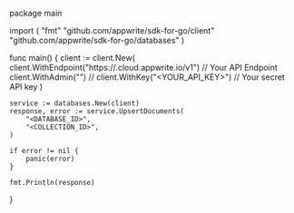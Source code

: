 package main

import (
    "fmt"
    "github.com/appwrite/sdk-for-go/client"
    "github.com/appwrite/sdk-for-go/databases"
)

func main() {
    client := client.New(
        client.WithEndpoint("https://<REGION>.cloud.appwrite.io/v1") // Your API Endpoint
        client.WithAdmin("") // 
        client.WithKey("<YOUR_API_KEY>") // Your secret API key
    )

    service := databases.New(client)
    response, error := service.UpsertDocuments(
        "<DATABASE_ID>",
        "<COLLECTION_ID>",
    )

    if error != nil {
        panic(error)
    }

    fmt.Println(response)
}
